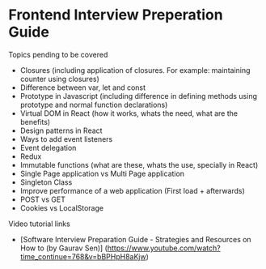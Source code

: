 # Frontend Interview Preperation Guide

Topics pending to be covered
- Closures (including application of closures. For example: maintaining counter using closures)
- Difference between var, let and const
- Prototype in Javascript (including difference in defining methods using prototype and normal function declarations)
- Virtual DOM in React (how it works, whats the need, what are the benefits)
- Design patterns in React
- Ways to add event listeners 
- Event delegation
- Redux
- Immutable functions (what are these, whats the use, specially in React)
- Single Page application vs Multi Page application
- Singleton Class
- Improve performance of a web application (First load + afterwards)
- POST vs GET
- Cookies vs LocalStorage


Video tutorial links
- [Software Interview Preparation Guide - Strategies and Resources on How to (by Gaurav Sen)] (https://www.youtube.com/watch?time_continue=768&v=bBPHpH8aKjw)